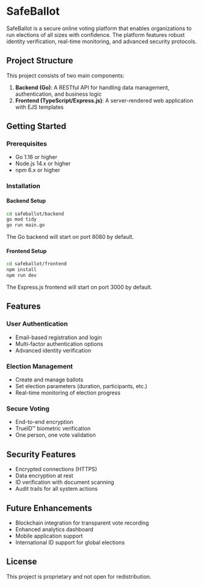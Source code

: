 # SafeBallot

SafeBallot is a secure online voting platform that enables organizations to run elections of all sizes with confidence. The platform features robust identity verification, real-time monitoring, and advanced security protocols.

## Project Structure

This project consists of two main components:

1. **Backend (Go)**: A RESTful API for handling data management, authentication, and business logic
2. **Frontend (TypeScript/Express.js)**: A server-rendered web application with EJS templates

## Getting Started

### Prerequisites

- Go 1.16 or higher
- Node.js 14.x or higher
- npm 6.x or higher

### Installation

#### Backend Setup

```bash
cd safeballot/backend
go mod tidy
go run main.go
```

The Go backend will start on port 8080 by default.

#### Frontend Setup

```bash
cd safeballot/frontend
npm install
npm run dev
```

The Express.js frontend will start on port 3000 by default.

## Features

### User Authentication

- Email-based registration and login
- Multi-factor authentication options
- Advanced identity verification

### Election Management

- Create and manage ballots
- Set election parameters (duration, participants, etc.)
- Real-time monitoring of election progress

### Secure Voting

- End-to-end encryption
- TrueID™ biometric verification
- One person, one vote validation

## Security Features

- Encrypted connections (HTTPS)
- Data encryption at rest
- ID verification with document scanning
- Audit trails for all system actions

## Future Enhancements

- Blockchain integration for transparent vote recording
- Enhanced analytics dashboard
- Mobile application support
- International ID support for global elections

## License

This project is proprietary and not open for redistribution.

